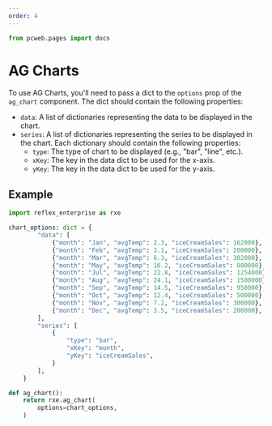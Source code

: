 ```yaml
---
order: 4
---
```


```python exec
from pcweb.pages import docs
```

# AG Charts

To use AG Charts, you'll need to pass a dict to the `options` prop of the `ag_chart` component. The dict should contain the following properties:
- `data`: A list of dictionaries representing the data to be displayed in the chart.
- `series`: A list of dictionaries representing the series to be displayed in the chart. Each dictionary should contain the following properties:
  - `type`: The type of chart to be displayed (e.g., "bar", "line", etc.).
  - `xKey`: The key in the data dict to be used for the x-axis.
  - `yKey`: The key in the data dict to be used for the y-axis.

## Example

```python demo exec toggle
import reflex_enterprise as rxe

chart_options: dict = {
        "data": [
            {"month": "Jan", "avgTemp": 2.3, "iceCreamSales": 162000},
            {"month": "Feb", "avgTemp": 3.1, "iceCreamSales": 200000},
            {"month": "Mar", "avgTemp": 6.3, "iceCreamSales": 302000},
            {"month": "May", "avgTemp": 16.2, "iceCreamSales": 800000},
            {"month": "Jul", "avgTemp": 22.8, "iceCreamSales": 1254000},
            {"month": "Aug", "avgTemp": 24.1, "iceCreamSales": 1500000},
            {"month": "Sep", "avgTemp": 14.5, "iceCreamSales": 950000},
            {"month": "Oct", "avgTemp": 12.4, "iceCreamSales": 500000},
            {"month": "Nov", "avgTemp": 7.2, "iceCreamSales": 300000},
            {"month": "Dec", "avgTemp": 3.5, "iceCreamSales": 200000},
        ],
        "series": [
            {
                "type": "bar",
                "xKey": "month",
                "yKey": "iceCreamSales",
            }
        ],
    }

def ag_chart():
    return rxe.ag_chart(
        options=chart_options,
    )
```
